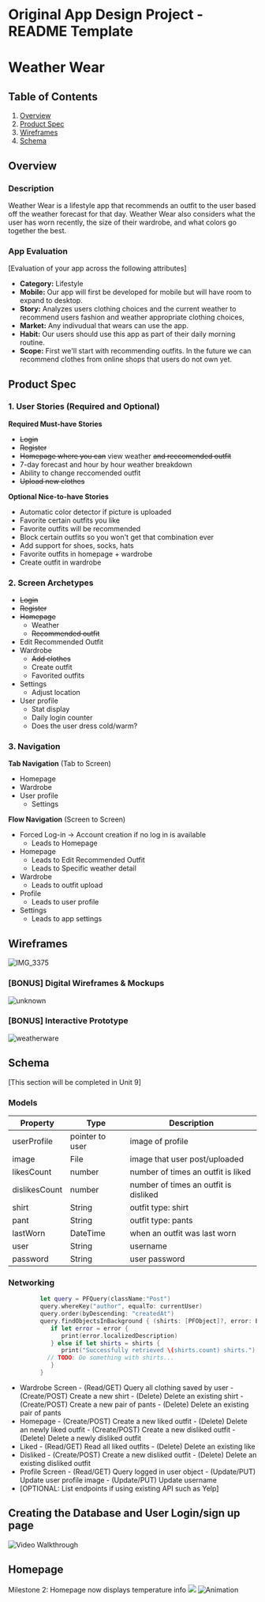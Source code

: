 Original App Design Project - README Template
===

# Weather Wear

## Table of Contents
1. [Overview](#Overview)
1. [Product Spec](#Product-Spec)
1. [Wireframes](#Wireframes)
2. [Schema](#Schema)

## Overview
### Description
Weather Wear is a lifestyle app that recommends an outfit to the user based off the weather forecast for that day. Weather Wear also considers what the user has worn recently, the size of their wardrobe, and what colors go together the best.

### App Evaluation
[Evaluation of your app across the following attributes]
- **Category:** Lifestyle
- **Mobile:** Our app will first be developed for mobile but will have room to expand to desktop.
- **Story:** Analyzes users clothing choices and the current weather to recommend users fashion and weather appropriate clothing choices,
- **Market:** Any indivudual that wears can use the app.
- **Habit:** Our users should use this app as part of their daily morning routine.
- **Scope:** First we'll start with recommending outfits. In the future we can recommend clothes from online shops that users do not own yet. 

## Product Spec

### 1. User Stories (Required and Optional)

**Required Must-have Stories**

* ~~Login~~
* ~~Register~~
* ~~Homepage where you can~~ view weather ~~and reccomended outfit~~
* 7-day forecast and hour by hour weather breakdown
* Ability to change reccomended outfit
* ~~Upload new clothes~~

**Optional Nice-to-have Stories**

* Automatic color detector if picture is uploaded
* Favorite certain outfits you like
* Favorite outfits will be recommended 
* Block certain outfits so you won't get that combination ever
* Add support for shoes, socks, hats
* Favorite outfits in homepage + wardrobe
* Create outfit in wardrobe

### 2. Screen Archetypes

* ~~Login~~
* ~~Register~~
* ~~Homepage~~
   * Weather
   * ~~Recommended outfit~~
* Edit Recommended Outfit
* Wardrobe
   * ~~Add clothes~~
   * Create outfit
   * Favorited outfits
* Settings
   * Adjust location
* User profile
   * Stat display
   * Daily login counter
   * Does the user dress cold/warm?

### 3. Navigation

**Tab Navigation** (Tab to Screen)

* Homepage
* Wardrobe
* User profile
   * Settings

**Flow Navigation** (Screen to Screen)

* Forced Log-in -> Account creation if no log in is available
   * Leads to Homepage
* Homepage
   * Leads to Edit Recommended Outfit
   * Leads to Specific weather detail
* Wardrobe
   * Leads to outfit upload
* Profile
   * Leads to user profile
* Settings
   * Leads to app settings

## Wireframes
![IMG_3375](https://user-images.githubusercontent.com/50147938/160742246-edd3316a-093b-48bd-842b-ace2aabb7c91.jpg)

### [BONUS] Digital Wireframes & Mockups
![unknown](https://user-images.githubusercontent.com/50147938/160742347-91a7f921-794d-4548-83b6-bf7ede4a8bd2.png)

### [BONUS] Interactive Prototype
![weatherware](https://user-images.githubusercontent.com/50147938/160742062-0eb9cdf1-139a-441c-81c0-aad69f036498.gif)

## Schema 
[This section will be completed in Unit 9]
### Models
| Property | Type | Description |
| --- | --- | --- |
| userProfile | pointer to user | image of profile |
| image | File | image that user post/uploaded |
| likesCount | number | number of times an outfit is liked |
| dislikesCount | number | number of times an outfit is disliked |
| shirt | String | outfit type: shirt |
| pant | String | outfit type: pants |
| lastWorn | DateTime | when an outfit was last worn |
| user | String | username |
| password | String | user password |
### Networking
```swift
         let query = PFQuery(className:"Post")
         query.whereKey("author", equalTo: currentUser)
         query.order(byDescending: "createdAt")
         query.findObjectsInBackground { (shirts: [PFObject]?, error: Error?) in
            if let error = error { 
               print(error.localizedDescription)
            } else if let shirts = shirts {
               print("Successfully retrieved \(shirts.count) shirts.")
           // TODO: Do something with shirts...
            }
         }
```
- Wardrobe Screen
      - (Read/GET) Query all clothing saved by user
      - (Create/POST) Create a new shirt
      - (Delete) Delete an existing shirt
      - (Create/POST) Create a new pair of pants
      - (Delete) Delete an existing pair of pants
- Homepage
      - (Create/POST) Create a new liked outfit
      - (Delete) Delete an newly liked outfit
      - (Create/POST) Create a new disliked outfit
      - (Delete) Delete a newly disliked outfit
- Liked
      - (Read/GET) Read all liked outfits
      - (Delete) Delete an existing like
- Disliked
      - (Create/POST) Create a new disliked outfit
      - (Delete) Delete an existing disliked outfit
- Profile Screen
      - (Read/GET) Query logged in user object
      - (Update/PUT) Update user profile image
      - (Update/PUT) Update username
- [OPTIONAL: List endpoints if using existing API such as Yelp]


## Creating the Database and User Login/sign up page
<img src='http://g.recordit.co/jz6r6K27lU.gif' title='Video Walkthrough' width='' alt='Video Walkthrough' />

## Homepage
Milestone 2: Homepage now displays temperature info
![](gifs/milestone_1_homepage.gif)
![Animation](https://user-images.githubusercontent.com/50147938/164146857-7b53503a-17ad-45e2-83e0-6f98e6a9b16a.gif)

